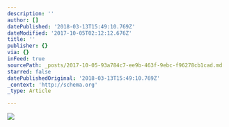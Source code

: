 ```yaml
---
description: ''
author: []
datePublished: '2018-03-13T15:49:10.769Z'
dateModified: '2017-10-05T02:12:12.676Z'
title: ''
publisher: {}
via: {}
inFeed: true
sourcePath: _posts/2017-10-05-93a784c7-ee9b-463f-9ebc-f96278cb1cad.md
starred: false
datePublishedOriginal: '2018-03-13T15:49:10.769Z'
_context: 'http://schema.org'
_type: Article

---
```

![](https://the-grid-user-content.s3-us-west-2.amazonaws.com/fa77da66-0d1c-408e-a084-98137d0c5b14.jpg)